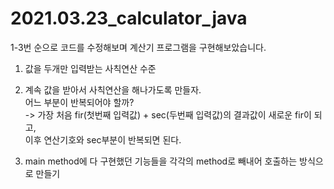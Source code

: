 # 2021.03.23_calculator_java

1-3번 순으로 코드를 수정해보며 계산기 프로그램을 구현해보았습니다.

1. 값을 두개만 입력받는 사칙연산 수준 

2. 계속 값을 받아서 사칙연산을 해나가도록 만들자.   
   어느 부분이 반복되어야 할까?    
    -> 가장 처음 fir(첫번째 입력값) + sec(두번째 입력값)의 결과값이 새로운 fir이 되고,   
         이후 연산기호와 sec부분이 반복되면 된다.

3. main method에 다 구현했던 기능들을 각각의 method로 빼내어 호출하는 방식으로 만들기
